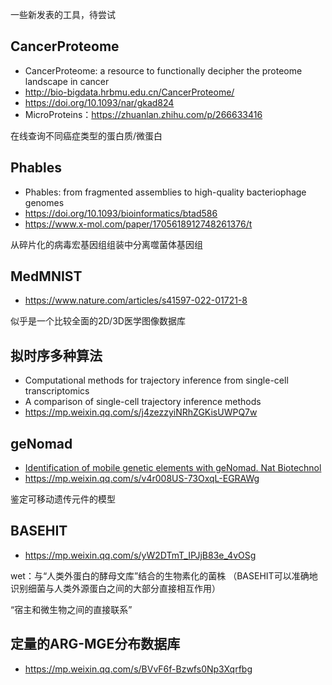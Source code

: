 
一些新发表的工具，待尝试


## CancerProteome
* CancerProteome: a resource to functionally decipher the proteome landscape in cancer
* http://bio-bigdata.hrbmu.edu.cn/CancerProteome/
* https://doi.org/10.1093/nar/gkad824
* MicroProteins：https://zhuanlan.zhihu.com/p/266633416

在线查询不同癌症类型的蛋白质/微蛋白


## Phables
* Phables: from fragmented assemblies to high-quality bacteriophage genomes
* https://doi.org/10.1093/bioinformatics/btad586
* https://www.x-mol.com/paper/1705618912748261376/t


从碎片化的病毒宏基因组组装中分离噬菌体基因组

## MedMNIST
* https://www.nature.com/articles/s41597-022-01721-8

似乎是一个比较全面的2D/3D医学图像数据库



## 拟时序多种算法
* Computational methods for trajectory inference from single-cell transcriptomics
* A comparison of single-cell trajectory inference methods
* https://mp.weixin.qq.com/s/j4zezzyiNRhZGKisUWPQ7w


## geNomad
* [Identification of mobile genetic elements with geNomad. Nat Biotechnol](https://doi.org/10.1038/s41587-023-01953-y)
* https://mp.weixin.qq.com/s/v4r008US-73OxqL-EGRAWg

鉴定可移动遗传元件的模型

## BASEHIT
* https://mp.weixin.qq.com/s/yW2DTmT_IPJjB83e_4vOSg

wet：与“人类外蛋白的酵母文库”结合的生物素化的菌株 （BASEHIT可以准确地识别细菌与人类外源蛋白之间的大部分直接相互作用）

“宿主和微生物之间的直接联系”


## 定量的ARG-MGE分布数据库
* https://mp.weixin.qq.com/s/BVvF6f-Bzwfs0Np3Xqrfbg


